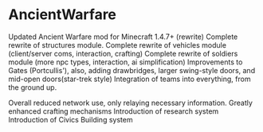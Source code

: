 AncientWarfare
==============

Updated Ancient Warfare mod for Minecraft 1.4.7+ (rewrite)
Complete rewrite of structures module.
Complete rewrite of vehicles module (client/server coms, interaction, crafting)
Complete rewrite of soldiers module (more npc types, interaction, ai simplification)
Improvements to Gates (Portcullis'), also, adding drawbridges, larger swing-style doors, and mid-open doors(star-trek style)
Integration of teams into everything, from the ground up.

Overall reduced network use, only relaying necessary information.
Greatly enhanced crafting mechanisms
Introduction of research system
Introduction of Civics Building system
